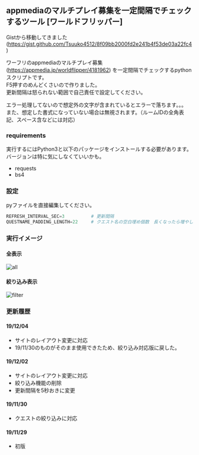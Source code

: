 ## appmediaのマルチプレイ募集を一定間隔でチェックするツール [ワールドフリッパー]

Gistから移動してきました (https://gist.github.com/Tsuuko4512/8f09bb2000fd2e241b4f53de03a22fc4)<br>

ワーフリのappmediaのマルチプレイ募集(https://appmedia.jp/worldflipper/4181962) を一定間隔でチェックするpythonスクリプトです。<br>
F5押すのめんどくさいので作りました。<br>
更新間隔は怒られない範囲で自己責任で設定してください。<br>

エラー処理してないので想定外の文字が含まれているとエラーで落ちます。。。<br>
また、想定した書式になっていない場合は無視されます。（ルームIDの全角表記、スペース含などには対応）

### requirements

実行するにはPython3と以下のパッケージをインストールする必要があります。<br>
バージョンは特に気にしなくていいかも。

- requests
- bs4

### 設定

pyファイルを直接編集してください。

```python
REFRESH_INTERVAL_SEC=3          # 更新間隔
QUESTNAME_PADDING_LENGTH=22     # クエスト名の空白埋め個数　長くなったら増やしてください（全角=2,半角=1）
```

### 実行イメージ

#### 全表示

![all](https://i.imgur.com/VtHTgZn.png)

#### 絞り込み表示

![filter](https://i.imgur.com/IIq8vPD.png)

### 更新履歴

#### 19/12/04

- サイトのレイアウト変更に対応
- 19/11/30のものがそのまま使用できたため、絞り込み対応版に戻した。

#### 19/12/02

- サイトのレイアウト変更に対応
- 絞り込み機能の削除
- 更新間隔を5秒おきに変更

#### 19/11/30

- クエストの絞り込みに対応

#### 19/11/29

- 初版
